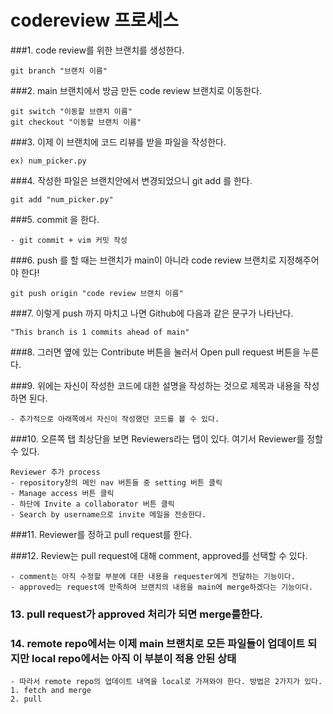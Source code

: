 # codereview 프로세스

###1. code review를 위한 브랜치를 생성한다.
```
git branch "브랜치 이름"
```

###2. main 브랜치에서 방금 만든 code review 브랜치로 이동한다.
```
git switch "이동할 브랜치 이름"
git checkout "이동할 브랜치 이름"
```

###3. 이제 이 브랜치에 코드 리뷰를 받을 파일을 작성한다.
```
ex) num_picker.py
```

###4. 작성한 파일은 브랜치안에서 변경되었으니 git add 를 한다.
```
git add "num_picker.py"
```

###5. commit 을  한다. 
```
- git commit + vim 커밋 작성
```

###6. push 를 할 때는 브랜치가 main이 아니라 code review 브랜치로 지정해주어야 한다!
```
git push origin "code review 브랜치 이름"
```

###7. 이렇게 push 까지 마치고 나면 Github에 다음과 같은 문구가 나타난다.
```
"This branch is 1 commits ahead of main"
```

###8. 그러면 옆에 있는 Contribute 버튼을 눌러서  Open pull request 버튼을 누른다.

###9. 위에는 자신이 작성한 코드에 대한 설명을 작성하는 것으로 제목과 내용을 작성하면 된다.
```
- 추가적으로 아래쪽에서 자신이 작성했던 코드를 볼 수 있다.
```

###10. 오른쪽 탭 최상단을 보면 Reviewers라는 탭이 있다. 여기서 Reviewer를 정할 수 있다.
```
Reviewer 추가 process
- repository창의 메인 nav 버튼들 중 setting 버튼 클릭
- Manage access 버튼 클릭
- 하단에 Invite a collaborator 버튼 클릭
- Search by username으로 invite 메일을 전송한다.
```

###11. Reviewer를 정하고 pull request를 한다.


###12. Review는 pull request에 대해 comment, approved를 선택할 수 있다.
```
- comment는 아직 수정할 부분에 대한 내용을 requester에게 전달하는 기능이다.
- approved는 request에 만족하여 브랜치의 내용을 main에 merge하겠다는 기능이다.
```

### 13. pull request가 approved 처리가 되면 merge를한다.

### 14. remote repo에서는 이제 main 브랜치로 모든 파일들이 업데이트 되지만 local repo에서는 아직 이 부분이 적용 안된 상태
```
- 따라서 remote repo의 업데이트 내역을 local로 가져와야 한다. 방법은 2가지가 있다.
1. fetch and merge
2. pull
```
